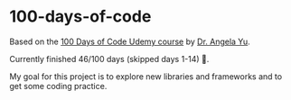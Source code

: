 # 100-days-of-code

Based on the [100 Days of Code Udemy course](https://www.udemy.com/course/100-days-of-code/) by [Dr. Angela Yu](https://github.com/angelabauer?tab=repositories).

Currently finished 46/100 days (skipped days 1-14) 🥳.

My goal for this project is to explore new libraries and frameworks and to get some coding practice.
